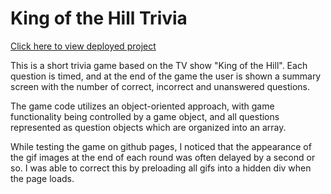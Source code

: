 # King of the Hill Trivia

[Click here to view deployed project](https://kanikas01.github.io/king-of-the-hill-trivia/)

This is a short trivia game based on the TV show "King of the Hill". Each question is timed, and at the end of the game the user is shown a summary screen with the number of correct, incorrect and unanswered questions.

The game code utilizes an object-oriented approach, with game functionality being controlled by a game object, and all questions represented as question objects which are organized into an array.

While testing the game on github pages, I noticed that the appearance of the gif images at the end of each round was often delayed by a second or so.  I was able to correct this by preloading all gifs into a hidden div when the page loads.
